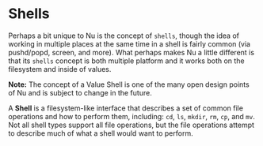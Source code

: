 # Shells

Perhaps a bit unique to Nu is the concept of `shells`, though the idea of working in multiple places at the same time in a shell is fairly common (via pushd/popd, screen, and more). What perhaps makes Nu a little different is that its `shells` concept is both multiple platform and it works both on the filesystem and inside of values.

**Note:** The concept of a Value Shell is one of the many open design points of Nu and is subject to change in the future.

A **Shell** is a filesystem-like interface that describes a set of common file operations and how to perform them, including: `cd`, `ls`, `mkdir`, `rm`, `cp`, and `mv`. Not all shell types support all file operations, but the file operations attempt to describe much of what a shell would want to perform.

